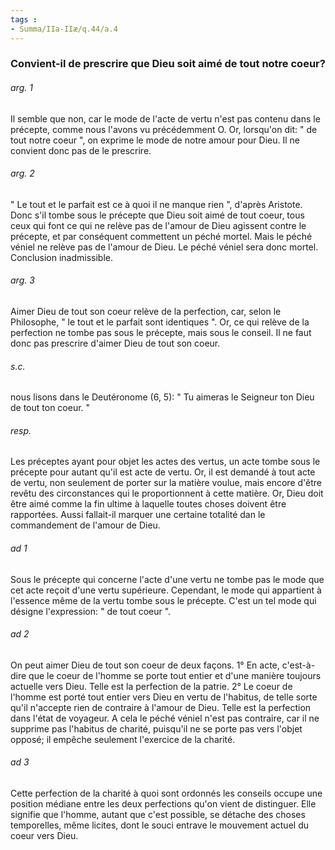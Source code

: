 ```yaml
---
tags : 
- Summa/IIa-IIæ/q.44/a.4
---
```


### Convient-il de prescrire que Dieu soit aimé de tout notre coeur?

###### arg. 1
Il semble que non, car le mode de l'acte de vertu n'est pas contenu dans le précepte, comme nous l'avons vu précédemment O. Or, lorsqu'on dit: " de tout notre coeur ", on exprime le mode de notre amour pour Dieu. Il ne convient donc pas de le prescrire. 

###### arg. 2
" Le tout et le parfait est ce à quoi il ne manque rien ", d'après Aristote. Donc s'il tombe sous le précepte que Dieu soit aimé de tout coeur, tous ceux qui font ce qui ne relève pas de l'amour de Dieu agissent contre le précepte, et par conséquent commettent un péché mortel. Mais le péché véniel ne relève pas de l'amour de Dieu. Le péché véniel sera donc mortel. Conclusion inadmissible. 

###### arg. 3
Aimer Dieu de tout son coeur relève de la perfection, car, selon le Philosophe, " le tout et le parfait sont identiques ". Or, ce qui relève de la perfection ne tombe pas sous le précepte, mais sous le conseil. Il ne faut donc pas prescrire d'aimer Dieu de tout son coeur. 

###### s.c.
nous lisons dans le Deutéronome (6, 5): " Tu aimeras le Seigneur ton Dieu de tout ton coeur. " 

###### resp.
Les préceptes ayant pour objet les actes des vertus, un acte tombe sous le précepte pour autant qu'il est acte de vertu. Or, il est demandé à tout acte de vertu, non seulement de porter sur la matière voulue, mais encore d'être revêtu des circonstances qui le proportionnent à cette matière. Or, Dieu doit être aimé comme la fin ultime à laquelle toutes choses doivent être rapportées. Aussi fallait-il marquer une certaine totalité dan le commandement de l'amour de Dieu. 

###### ad 1
Sous le précepte qui concerne l'acte d'une vertu ne tombe pas le mode que cet acte reçoit d'une vertu supérieure. Cependant, le mode qui appartient à l'essence même de la vertu tombe sous le précepte. C'est un tel mode qui désigne l'expression: " de tout coeur ". 

###### ad 2
On peut aimer Dieu de tout son coeur de deux façons. 1° En acte, c'est-à-dire que le coeur de l'homme se porte tout entier et d'une manière toujours actuelle vers Dieu. Telle est la perfection de la patrie. 2° Le coeur de l'homme est porté tout entier vers Dieu en vertu de l'habitus, de telle sorte qu'il n'accepte rien de contraire à l'amour de Dieu. Telle est la perfection dans l'état de voyageur. A cela le péché véniel n'est pas contraire, car il ne supprime pas l'habitus de charité, puisqu'il ne se porte pas vers l'objet opposé; il empêche seulement l'exercice de la charité. 

###### ad 3
Cette perfection de la charité à quoi sont ordonnés les conseils occupe une position médiane entre les deux perfections qu'on vient de distinguer. Elle signifie que l'homme, autant que c'est possible, se détache des choses temporelles, même licites, dont le souci entrave le mouvement actuel du coeur vers Dieu. 

